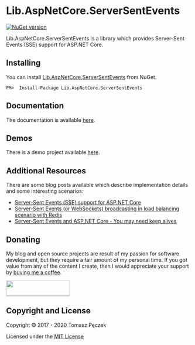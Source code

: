 # Lib.AspNetCore.ServerSentEvents
[![NuGet version](https://badge.fury.io/nu/Lib.AspNetCore.ServerSentEvents.svg)](http://badge.fury.io/nu/Lib.AspNetCore.ServerSentEvents)

Lib.AspNetCore.ServerSentEvents is a library which provides Server-Sent Events (SSE) support for ASP.NET Core.

## Installing

You can install [Lib.AspNetCore.ServerSentEvents](https://www.nuget.org/packages/Lib.AspNetCore.ServerSentEvents/) from NuGet.

```
PM>  Install-Package Lib.AspNetCore.ServerSentEvents
```

## Documentation

The documentation is available [here](https://tpeczek.github.io/Lib.AspNetCore.ServerSentEvents/).

## Demos

There is a demo project available [here](https://github.com/tpeczek/Demo.AspNetCore.ServerSentEvents).

## Additional Resources

There are some blog posts available which describe implementation details and some interesting scenarios:

- [Server-Sent Events (SSE) support for ASP.NET Core](https://www.tpeczek.com/2017/02/server-sent-events-sse-support-for.html)
- [Server-Sent Events (or WebSockets) broadcasting in load balancing scenario with Redis](https://www.tpeczek.com/2017/09/server-sent-events-or-websockets.html)
- [Server-Sent Events and ASP.NET Core - You may need keep alives](https://www.tpeczek.com/2018/08/server-sent-events-and-aspnet-core-you_9.html)

## Donating

My blog and open source projects are result of my passion for software development, but they require a fair amount of my personal time. If you got value from any of the content I create, then I would appreciate your support by [buying me a coffee](https://www.buymeacoffee.com/tpeczek).

<a href="https://www.buymeacoffee.com/tpeczek"><img src="https://www.buymeacoffee.com/assets/img/custom_images/black_img.png" style="height: 41px !important;width: 174px !important;box-shadow: 0px 3px 2px 0px rgba(190, 190, 190, 0.5) !important;-webkit-box-shadow: 0px 3px 2px 0px rgba(190, 190, 190, 0.5) !important;"  target="_blank"></a>

## Copyright and License

Copyright © 2017 - 2020 Tomasz Pęczek

Licensed under the [MIT License](https://github.com/tpeczek/Lib.AspNetCore.ServerSentEvents/blob/master/LICENSE.md)
